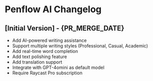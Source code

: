 # Penflow AI Changelog

## [Initial Version] - {PR_MERGE_DATE}

- Add AI-powered writing assistance
- Support multiple writing styles (Professional, Casual, Academic)
- Add real-time word completion
- Add text polishing feature
- Add translation support
- Integrate with GPT-4omini as default model
- Require Raycast Pro subscription 